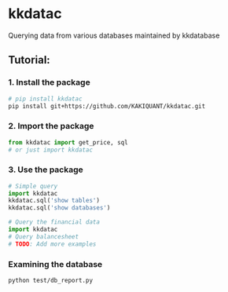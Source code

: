 # kkdatac
Querying data from various databases maintained by kkdatabase

## Tutorial:
### 1. Install the package
```bash
# pip install kkdatac
pip install git+https://github.com/KAKIQUANT/kkdatac.git
```
### 2. Import the package
```python
from kkdatac import get_price, sql
# or just import kkdatac
```
### 3. Use the package
```python
# Simple query
import kkdatac
kkdatac.sql('show tables')
kkdatac.sql('show databases')
```
```python
# Query the financial data
import kkdatac
# Query balancesheet
# TODO: Add more examples
```

### Examining the database
```bash
python test/db_report.py
```